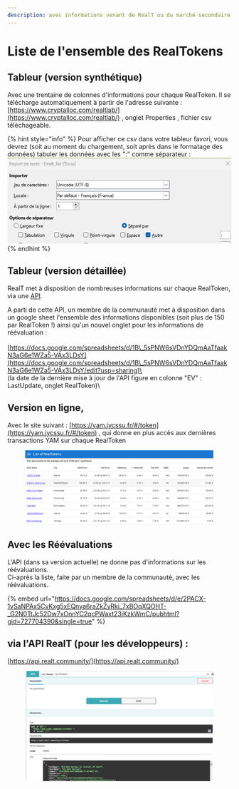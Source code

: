 ```yaml
---
description: avec informations venant de RealT ou du marché secondaire
---
```


# Liste de l'ensemble des RealTokens

## Tableur (version synthétique)

Avec une trentaine de colonnes d'informations pour chaque RealToken. Il se télécharge automatiquement à partir de l'adresse suivante : [https://www.cryptalloc.com/realtlab/](https://www.cryptalloc.com/realtlab/) ,  onglet Properties  , fichier csv téléchageable.

{% hint style="info" %}
Pour afficher ce csv dans votre tableur favori, vous devrez (soit au moment du chargement, soit après dans le formatage des données) tabuler les données avec les ":" comme séparateur : \
<img src="../.gitbook/assets/image (104).png" alt="" data-size="original">
{% endhint %}

## Tableur (version détaillée)

RealT met à disposition de nombreuses informations sur chaque RealToken, via une [API](https://api.realt.community/).

A parti de cette API, un membre de la communauté met à disposition dans un google sheet l'ensemble des informations disponibles (soit plus de 150 par RealToken !) ainsi qu'un nouvel onglet pour les informations de réévaluation : \
\
[https://docs.google.com/spreadsheets/d/1B\_5sPNW6sVDnYDQmAaTfaakN3aG6e1WZa5-VAx3LDsY](https://docs.google.com/spreadsheets/d/1B\_5sPNW6sVDnYDQmAaTfaakN3aG6e1WZa5-VAx3LDsY/edit?usp=sharing)\
\
(la date de la dernière mise à jour de l'API figure en colonne "EV" : LastUpdate, onglet RealToken)\




## Version en ligne,&#x20;

Avec le site suivant  :   [https://yam.jycssu.fr/#/token](https://yam.jycssu.fr/#/token) , qui donne en plus accès aux dernières transactions YAM sur chaque RealToken

<figure><img src="../.gitbook/assets/image (126).png" alt=""><figcaption></figcaption></figure>

## Avec les Réévaluations

L'API (dans sa version actuelle) ne donne pas d'informations sur les réévaluations. \
Ci-après la liste, faite par un membre de la communauté, avec les réévaluations.

{% embed url="https://docs.google.com/spreadsheets/d/e/2PACX-1vSaNPAx5CvKxg5xEQnya6raZkZyRki_7xBOqXQOHT-_G2N0TtJc52Dw7xOnnYC2qcPWaxt23jKzkWmC/pubhtml?gid=727704390&single=true" %}

## via l'API RealT (pour les développeurs) :&#x20;

&#x20;                                                           [https://api.realt.community/](https://api.realt.community/)

<figure><img src="../.gitbook/assets/image (84).png" alt=""><figcaption></figcaption></figure>
